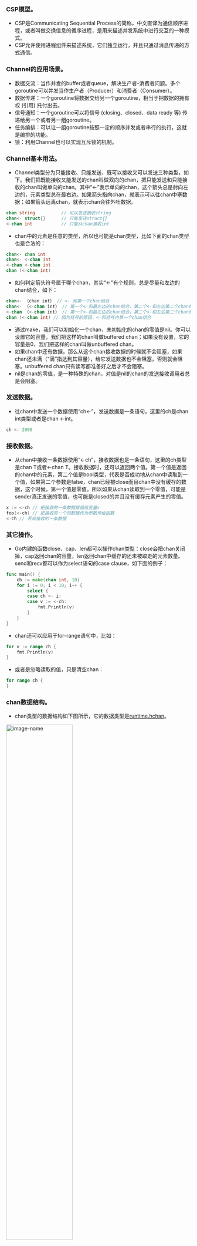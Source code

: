### CSP模型。
- CSP是Communicating Sequential Process的简称，中文直译为通信顺序进程，或者叫做交换信息的循序进程，是用来描述并发系统中进行交互的一种模式。
- CSP允许使用进程组件来描述系统，它们独立运行，并且只通过消息传递的方式通信。
### Channel的应用场景。
- 数据交流：当作并发的buffer或者queue，解决生产者-消费者问题。多个goroutine可以并发当作生产者（Producer）和消费者（Consumer）。
- 数据传递：一个goroutine将数据交给另一个goroutine，相当于把数据的拥有权 (引用) 托付出去。
- 信号通知：一个goroutine可以将信号 (closing、closed、data ready 等) 传递给另一个或者另一组goroutine。
- 任务编排：可以让一组goroutine按照一定的顺序并发或者串行的执行，这就是编排的功能。
- 锁：利用Channel也可以实现互斥锁的机制。
### Channel基本用法。
- Channel类型分为只能接收、只能发送、既可以接收又可以发送三种类型，如下。我们把既能接收又能发送的chan叫做双向的chan，把只能发送和只能接收的chan叫做单向的chan。其中“<-”表示单向的chan，这个箭头总是射向左边的，元素类型总在最右边。如果箭头指向chan，就表示可以往chan中塞数据；如果箭头远离chan，就表示chan会往外吐数据。
``` go
chan string          // 可以发送接收string
chan<- struct{}      // 只能发送struct{}
<-chan int           // 只能从chan接收int
```
- chan中的元素是任意的类型，所以也可能是chan类型，比如下面的chan类型也是合法的：
``` go
chan<- chan int   
chan<- <-chan int  
<-chan <-chan int
chan (<-chan int)
```
- 如何判定箭头符号属于哪个chan，其实“<-”有个规则，总是尽量和左边的chan结合，如下：
``` go
chan<- （chan int） // <- 和第一个chan结合
chan<- （<-chan int） // 第一个<-和最左边的chan结合，第二个<-和左边第二个chan结合
<-chan （<-chan int） // 第一个<-和最左边的chan结合，第二个<-和左边第二个chan结合 
chan (<-chan int) // 因为括号的原因，<-和括号内第一个chan结合
```
- 通过make，我们可以初始化一个chan，未初始化的chan的零值是nil。你可以设置它的容量，我们把这样的chan叫做buffered chan；如果没有设置，它的容量是0，我们把这样的chan叫做unbuffered chan。
- 如果chan中还有数据，那么从这个chan接收数据的时候就不会阻塞，如果chan还未满（“满”指达到其容量），给它发送数据也不会阻塞，否则就会阻塞。unbuffered chan只有读写都准备好之后才不会阻塞。
- nil是chan的零值，是一种特殊的chan，对值是nil的chan的发送接收调用者总是会阻塞。
### 发送数据。
- 往chan中发送一个数据使用“ch<-”，发送数据是一条语句，这里的ch是chan int类型或者是chan <-int。
``` go
ch <- 2000
```
### 接收数据。
- 从chan中接收一条数据使用“<-ch”，接收数据也是一条语句，这里的ch类型是chan T或者<-chan T。接收数据时，还可以返回两个值。第一个值是返回的chan中的元素，第二个值是bool类型，代表是否成功地从chan中读取到一个值，如果第二个参数是false，chan已经被close而且chan中没有缓存的数据，这个时候，第一个值是零值。所以如果从chan读取到一个零值，可能是sender真正发送的零值，也可能是closed的并且没有缓存元素产生的零值。
``` go
x := <-ch // 把接收的一条数据赋值给变量x
foo(<-ch) // 把接收的一个的数据作为参数传给函数
<-ch // 丢弃接收的一条数据
```
### 其它操作。
- Go内建的函数close、cap、len都可以操作chan类型：close会把chan关闭掉，cap返回chan的容量，len返回chan中缓存的还未被取走的元素数量。send和recv都可以作为select语句的case clause，如下面的例子：
``` go
func main() {
    ch := make(chan int, 10)
    for i := 0; i < 10; i++ {
        select {
        case ch <- i:
        case v := <-ch:
            fmt.Println(v)
        }
    }
}
```
- chan还可以应用于for-range语句中，比如：
``` go
for v := range ch {
    fmt.Println(v)
}
```
- 或者是忽略读取的值，只是清空chan：
``` go
for range ch {
}
```
### chan数据结构。
- chan类型的数据结构如下图所示，它的数据类型是[runtime.hchan](https://github.com/golang/go/blob/master/src/runtime/chan.go#L32)。
<img src="https://github.com/liusuxian/StudyGo/blob/master/img/Channel.jpg" width = "60%" height = "60%" alt="image-name"/>

- qcount：代表chan中已经接收但还没被取走的元素的个数。内建函数len可以返回这个字段的值。
- dataqsiz：队列的大小。chan使用一个循环队列来存放元素，循环队列很适合这种生产者-消费者的场景。
- buf：存放元素的循环队列的buffer。
- elemtype和elemsize：chan中元素的类型和size。因为chan一旦声明，它的元素类型是固定的，即普通类型或者指针类型，所以元素大小也是固定的。
- sendx：处理发送数据的指针在buf中的位置。一旦接收了新的数据，指针就会加上elemsize移向下一个位置。buf的总大小是elemsize的整数倍，而且buf是一个循环列表。
- recvx：处理接收请求时的指针在buf中的位置。一旦取出数据，此指针会移动到下一个位置。
- recvq：chan是多生产者多消费者的模式，如果消费者因为没有数据可读而被阻塞了，就会被加入到recvq队列中。
- sendq：如果生产者因为buf满了而阻塞，会被加入到sendq队列中。
### 初始化。
- Go在编译的时候，会根据容量的大小选择调用makechan64还是makechan。makechan64只是做了size检查，底层还是调用makechan实现的。makechan的目标就是生成hchan对象。
### send。
- Go在编译发送数据给chan的时候，会把send语句转换成chansend1函数，chansend1函数会调用chansend。1、如果chan是nil的话，就把调用者永远阻塞。2、如果往一个已经满了的chan实例发送数据时，并且想不阻塞当前调用，那么直接返回。chansend1方法在调用chansend的时候设置了阻塞参数。3、如果chan已经被close了，再往里面发送数据的话会panic。4、如果等待队列中有等待的receiver，那么就把它从队列中弹出，然后直接把数据交给它，而不需要放入到buf中，速度可以更快一些。5、如果当前没有receiver，需要把数据放入到buf中，放入之后就成功返回了。6、如果buf满了，发送者的goroutine就会加入到发送者的等待队列中，直到被唤醒。这个时候数据或者被取走了，或者chan被close了。
### recv。
- 在处理从chan中接收数据时，Go会把代码转换成chanrecv1函数，如果要返回两个返回值，会转换成chanrecv2，chanrecv1函数和chanrecv2会调用chanrecv。chanrecv1和chanrecv2传入的block参数的值是true，都是阻塞方式。1、chan为nil的情况和send一样，从nil chan中接收（读取、获取）数据时，调用者会被永远阻塞。2、如果chan已经被close了，并且队列中没有缓存的元素，那么将得到零值。3、如果buf满了。这个时候如果是unbuffer的chan，就直接将sender的数据复制给receiver，否则就从队列头部读取一个值，并把这个sender的值加入到队列尾部。4、如果没有等待的sender的情况，这个是和chansend共用一把大锁，所以不会有并发的问题，如果buf有元素，就取出一个元素给receiver。5、如果buf中没有元素，那么当前的receiver就会被阻塞，直到它从sender中接收了数据，或者是chan被close才返回。
### close。
- 通过close函数，可以把chan关闭，编译器会替换成closechan方法的调用。1、如果chan为nil，close会panic；2、如果chan已经closed，再次close也会panic。3、如果chan不为nil，chan也没有closed，就把等待队列中的sender（writer）和 receiver（reader）从队列中全部移除并唤醒。
### 使用Channel最常见的错误是panic和goroutine泄漏。
- close为nil的chan，会panic。
- close已经close的chan，会panic。
- send已经close的chan，会panic。
### 选择Channel还是选择并发原语的方法。
- 共享资源的并发访问使用传统并发原语。
- 复杂的任务编排和消息传递使用Channel。
- 消息通知机制使用Channel，除非只想signal一个goroutine才使用Cond。
- 简单等待所有任务的完成用WaitGroup，也有Channel的推崇者用Channel，都可以。
- 需要和Select语句结合，使用Channel。 
- 需要和超时配合时，使用Channel和Context。
### Channel不同状态下各种操作的结果。
<img src="https://github.com/liusuxian/StudyGo/blob/master/img/Channel1.jpg" width = "60%" height = "60%" alt="image-name"/>